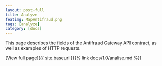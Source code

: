 ```yaml
---
layout: post-full
title: Analyze
featimg: MapAntifraud.png
tags: [analyze]
category: [docs]
---
```


This page describes the fields of the Antifraud Gateway API contract, as well as examples of HTTP requests.

[View full page]({{ site.baseurl }}{% link docs/1.0/analise.md %})  
